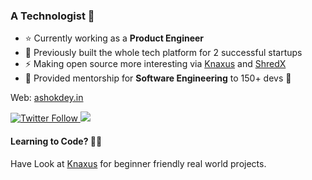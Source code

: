 ### A Technologist 👋

- ⭐ Currently working as a **Product Engineer**
- 💼 Previously built the whole tech platform for 2 successful startups
- ⚡ Making open source more interesting via [Knaxus](https://knaxus.in) and [ShredX](https://shredx.work)
- 🚀 Provided mentorship for **Software Engineering** to 150+ devs 🚀

Web: [ashokdey.in](https://ashokdey.in) 

<a class="header-badge" target="_blank" href="https://twitter.com/intent/follow?screen_name=ashokdey_">![Twitter Follow](https://img.shields.io/twitter/follow/ashokdey_?label=%40ashokdey_&style=social) </a> 
<a class="header-badge" target="_blank" href="https://www.linkedin.com/in/ashokdey/">
  <img src="https://img.shields.io/badge/style--5eba00.svg?label=LinkedIn&logo=linkedin&style=social">
</a>

#### Learning to Code? 👨‍💻
Have Look at [Knaxus](https://knaxus.in) for beginner friendly real world projects. 
